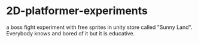 # 2D-platformer-experiments
a boss fight experiment with free sprites in unity store called "Sunny Land". Everybody knows and bored of it but it is educative.
